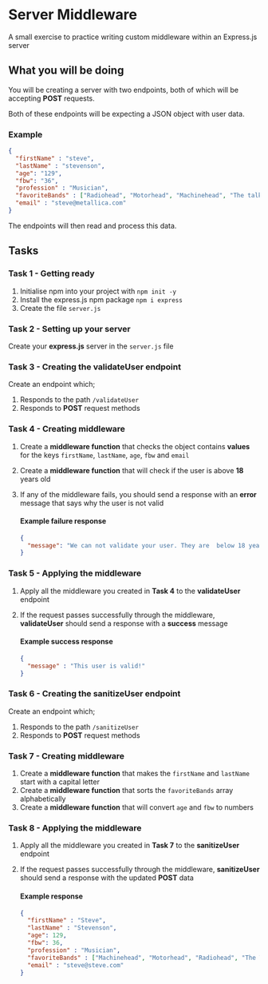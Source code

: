 # Server Middleware

A small exercise to practice writing custom middleware within an Express.js server

## What you will be doing

You will be creating a server with two endpoints, both of which will be accepting **POST** requests.

Both of these endpoints will be expecting a JSON object with user data.

### Example

```json
{
  "firstName" : "steve",
  "lastName" : "stevenson",
  "age": "129",
  "fbw": "36",
  "profession" : "Musician",
  "favoriteBands" : ["Radiohead", "Motorhead", "Machinehead", "The talking heads" ],
  "email" : "steve@metallica.com"
}
```

The endpoints will then read and process this data.

## Tasks

### Task 1 - Getting ready

1. Initialise npm into your project with `npm init -y`
2. Install the express.js npm package `npm i express`
3. Create the file `server.js`

### Task 2 - Setting up your server

Create your **express.js** server in the `server.js` file

### Task 3 - Creating the validateUser endpoint

Create an endpoint which;

1. Responds to the path `/validateUser`
2. Responds to **POST** request methods

### Task 4 - Creating middleware

1. Create a **middleware function** that checks the object contains **values** for the keys `firstName`, `lastName`, `age`, `fbw` and `email`
2. Create a **middleware function** that will check if the user is above **18** years old
3. If any of the middleware fails, you should send a response with an **error** message that says why the user is not valid

    #### Example failure response
    ```json
    {
      "message": "We can not validate your user. They are  below 18 years of age"
    }
    ```

### Task 5 - Applying the middleware

1. Apply all the middleware you created in **Task 4** to the **validateUser** endpoint

2. If the request passes successfully through the middleware, **validateUser** should send a response with a **success** message

   #### Example success response
    ```json
    {
      "message" : "This user is valid!"
    }
    ```

### Task 6 - Creating the sanitizeUser endpoint

Create an endpoint which;

1. Responds to the path `/sanitizeUser`
2. Responds to **POST** request methods

### Task 7 - Creating middleware

1. Create a **middleware function** that makes the `firstName` and `lastName` start with a capital letter
2. Create a **middleware function** that sorts the `favoriteBands` array alphabetically
3. Create a **middleware function** that will convert `age` and `fbw` to numbers

### Task 8 - Applying the middleware

1. Apply all the middleware you created in **Task 7** to the **sanitizeUser** endpoint

2. If the request passes successfully through the middleware, **sanitizeUser** should send a response with the updated **POST** data

    #### Example response
    
    ```json
    {
      "firstName" : "Steve",
      "lastName" : "Stevenson",
      "age": 129,
      "fbw": 36,
      "profession" : "Musician",
      "favoriteBands" : ["Machinehead", "Motorhead", "Radiohead", "The Talking Heads"],
      "email" : "steve@steve.com"
    }
    ```
